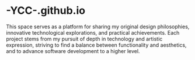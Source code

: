 # -YCC-.github.io
This space serves as a platform for sharing my original design philosophies, innovative technological explorations, and practical achievements. Each project stems from my pursuit of depth in technology and artistic expression, striving to find a balance between functionality and aesthetics, and to advance software development to a higher level.

